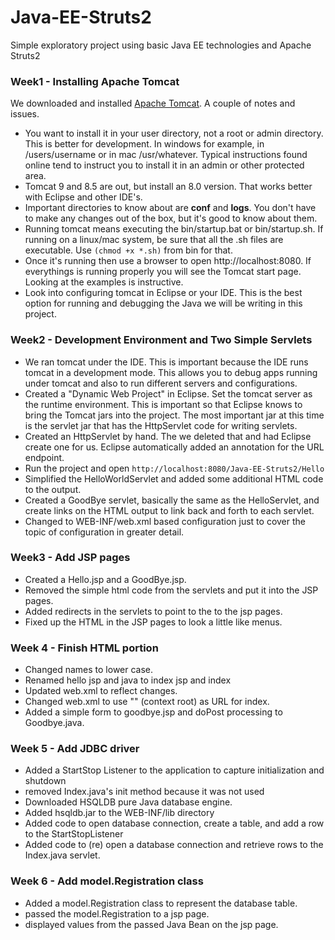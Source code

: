 # Java-EE-Struts2
Simple exploratory project using basic Java EE technologies and Apache Struts2

### Week1 - Installing Apache Tomcat
We downloaded and installed [Apache Tomcat](https://tomcat.apache.org). A couple of notes and issues.
  
  * You want to install it in your user directory, not a root or admin directory. This is better for development. In windows for example, in /users/username or in mac /usr/whatever. Typical instructions found online tend to instruct you to install it in an admin or other protected area. 
  * Tomcat 9 and 8.5 are out, but install an 8.0 version. That works better with Eclipse and other IDE's.
  * Important directories to know about are **conf** and **logs**. You don't have to make any changes out of the box, but it's good to know about them.
  * Running tomcat means executing the bin/startup.bat or bin/startup.sh. If running on a linux/mac system, be sure that all the .sh files are executable. Use `(chmod +x *.sh)` from bin for that.
  * Once it's running then use a browser to open http://localhost:8080. If everythings is running properly you will see the Tomcat start page. Looking at the examples is instructive.
  * Look into configuring tomcat in Eclipse or your IDE. This is the best option for running and debugging the Java we will be writing in this project.  

### Week2 - Development Environment and Two Simple Servlets
  * We ran tomcat under the IDE. This is important because the IDE runs tomcat in a development mode. This allows you to debug apps running under tomcat and also to run different servers and configurations.
  * Created a "Dynamic Web Project" in Eclipse. Set the tomcat server as the runtime environment. This is important so that Eclipse knows to bring the Tomcat jars into the project. The most important jar at this time is the servlet jar that has the HttpServlet code for writing servlets.  
  * Created an HttpServlet by hand. The we deleted that and had Eclipse create one for us. Eclipse automatically added an annotation for the URL endpoint.
  * Run the project and open `http://localhost:8080/Java-EE-Struts2/Hello` 
  * Simplified the HelloWorldServlet and added some additional HTML code to the output.
  * Created a GoodBye servlet, basically the same as the HelloServlet, and create links on the HTML output to link back and forth to each servlet. 
  * Changed to WEB-INF/web.xml based configuration just to cover the topic of configuration in greater detail.
  
### Week3 - Add JSP pages
  * Created a Hello.jsp and a GoodBye.jsp. 
  * Removed the simple html code from the servlets and put it into the JSP pages.
  * Added redirects in the servlets to point to the to the jsp pages.
  * Fixed up the HTML in the JSP pages to look a little like menus.
      
### Week 4 - Finish HTML portion
  * Changed names to lower case. 
  * Renamed hello jsp and java to index jsp and index 
  * Updated web.xml to reflect changes. 
  * Changed web.xml to use "" (context root) as URL for index. 
  * Added a simple form to goodbye.jsp and doPost processing to Goodbye.java.

### Week 5 - Add JDBC driver
  * Added a StartStop Listener to the application to capture initialization and shutdown
  * removed Index.java's init method because it was not used
  * Downloaded HSQLDB pure Java database engine.
  * Added hsqldb.jar to the WEB-INF/lib directory 
  * Added code to open database connection, create a table, and add a row to the StartStopListener
  * Added code to (re) open a database connection and retrieve rows to the Index.java servlet.

### Week 6 - Add model.Registration class
  * Added a model.Registration class to represent the database table.
  * passed the model.Registration to a jsp page.
  * displayed values from the passed Java Bean on the jsp page. 
